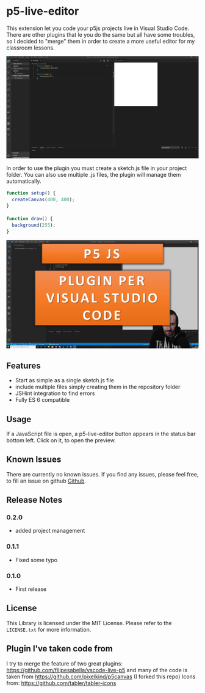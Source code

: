 # p5-live-editor

This extension let you code your p5js projects live in Visual Studio Code. There are other plugins that le you do the same but all have some troubles, so I decided to "merge" them in order to create a more useful editor for my classroom lessons.

![Example Screenshot](images/example_01.png)

In order to use the plugin you must create a sketch.js file in your project folder. You can also use multiple .js files, the plugin will manage them automatically.

```javascript
function setup() {
  createCanvas(400, 400);
}

function draw() {
  background(255);
}
```

[![VIDEO GUIDE](images/presentazione-p5-live-editor.jpg)](https://youtu.be/y-4vhQOSbwY "Video Youtube")

## Features

- Start as simple as a single sketch.js file
- include multiple files simply creating them in the repository folder
- JSHint integration to find errors
- Fully ES 6 compatible

## Usage

If a JavaScript file is open, a p5-live-editor button appears in the status bar bottom left. Click on it, to open the preview.

## Known Issues

There are currently no known issues. If you find any issues, please feel free, to fill an issue on github [Github](https://github.com/ProfAndreaPollini/vscode-p5-live-editor/issues).

## Release Notes

### 0.2.0

- added project management

### 0.1.1

- Fixed some typo

### 0.1.0

- First release

## License

This Library is licensed under the MIT License. Please refer to the `LICENSE.txt` for more information.

## Plugin I've taken code from

I try to merge the feature of two great plugins: https://github.com/filipesabella/vscode-live-p5 and many of the code is taken from https://github.com/pixelkind/p5canvas (I forked this repo)
Icons from: https://github.com/tabler/tabler-icons
